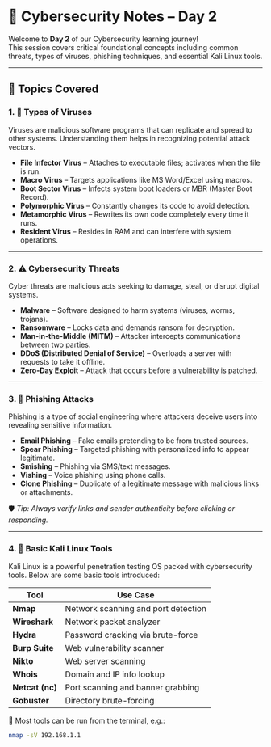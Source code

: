 # 🧠 Cybersecurity Notes – Day 2

Welcome to **Day 2** of our Cybersecurity learning journey!  
This session covers critical foundational concepts including common threats, types of viruses, phishing techniques, and essential Kali Linux tools.

---

## 🔬 Topics Covered

### 1. 🦠 Types of Viruses

Viruses are malicious software programs that can replicate and spread to other systems. Understanding them helps in recognizing potential attack vectors.

- **File Infector Virus** – Attaches to executable files; activates when the file is run.
- **Macro Virus** – Targets applications like MS Word/Excel using macros.
- **Boot Sector Virus** – Infects system boot loaders or MBR (Master Boot Record).
- **Polymorphic Virus** – Constantly changes its code to avoid detection.
- **Metamorphic Virus** – Rewrites its own code completely every time it runs.
- **Resident Virus** – Resides in RAM and can interfere with system operations.

---

### 2. ⚠️ Cybersecurity Threats

Cyber threats are malicious acts seeking to damage, steal, or disrupt digital systems.

- **Malware** – Software designed to harm systems (viruses, worms, trojans).
- **Ransomware** – Locks data and demands ransom for decryption.
- **Man-in-the-Middle (MITM)** – Attacker intercepts communications between two parties.
- **DDoS (Distributed Denial of Service)** – Overloads a server with requests to take it offline.
- **Zero-Day Exploit** – Attack that occurs before a vulnerability is patched.

---

### 3. 🎣 Phishing Attacks

Phishing is a type of social engineering where attackers deceive users into revealing sensitive information.

- **Email Phishing** – Fake emails pretending to be from trusted sources.
- **Spear Phishing** – Targeted phishing with personalized info to appear legitimate.
- **Smishing** – Phishing via SMS/text messages.
- **Vishing** – Voice phishing using phone calls.
- **Clone Phishing** – Duplicate of a legitimate message with malicious links or attachments.

🛡️ *Tip: Always verify links and sender authenticity before clicking or responding.*

---

### 4. 🧰 Basic Kali Linux Tools

Kali Linux is a powerful penetration testing OS packed with cybersecurity tools. Below are some basic tools introduced:

| Tool | Use Case |
|------|----------|
| **Nmap** | Network scanning and port detection |
| **Wireshark** | Network packet analyzer |
| **Hydra** | Password cracking via brute-force |
| **Burp Suite** | Web vulnerability scanner |
| **Nikto** | Web server scanning |
| **Whois** | Domain and IP info lookup |
| **Netcat (nc)** | Port scanning and banner grabbing |
| **Gobuster** | Directory brute-forcing |

🧪 Most tools can be run from the terminal, e.g.:

```bash
nmap -sV 192.168.1.1
